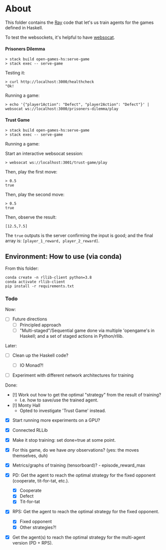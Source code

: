 # About


This folder contains the [Ray][ray] code that let's us train agents for the
games defined in Haskell.

[ray]: https://docs.ray.io/en/latest/



To test the websockets, it's helpful to have [websocat][websocat].

[websocat]: https://github.com/vi/websocat


#### Prisoners Dilemma

```
> stack build open-games-hs:serve-game
> stack exec -- serve-game
```

Testing it:

```
> curl http://localhost:3000/healthcheck
"Ok!
```

Running a game:

```
> echo '{"player1Action": "Defect", "player2Action": "Defect"}' | websocat ws://localhost:3000/prisoners-dilemma/play
```


#### Trust Game

```
> stack build open-games-hs:serve-game
> stack exec -- serve-game
```

Running a game:

Start an interactive websocat session:

```
> websocat ws://localhost:3001/trust-game/play
```

Then, play the first move:

```
> 0.5
true
```

Then, play the second move:

```
> 0.5
true
```

Then, observe the result:

```
[12.5,7.5]
```

The `true` outputs is the server confirming the input is good; and the final
array is: `[player_1_reward, player_2_reward]`.


## Environment: How to use (via conda)

From this folder:

```
conda create -n rllib-client python=3.8
conda activate rllib-client
pip install -r requirements.txt
```




### Todo

Now:

- [ ] Future directions
  - [ ] Principled approach
  - [ ] "Multi-staged"/Sequential game done via multiple 'opengame's in
         Haskell; and a set of staged actions in Python/rllib.

Later:

- [ ] Clean up the Haskell code?
  - [ ] IO Monad?!
- [ ] Experiment with different network architectures for training


Done:

- [!] Work out how to get the optimal "strategy" from the result of training?
  - I.e. how to save/use the trained agent.
- [!] Monty Hall
  - Opted to investigate 'Trust Game' instead.
- [x] Start running more experiments on a GPU?
- [x] Connected RLLib
- [x] Make it stop training: set done=true at some point.
- [x] For this game, do we have _any_ observations? (yes: the moves themselves, duh)
- [x] Metrics/graphs of training (tensorboard)?
      - episode_reward_max
- [x] PD: Get the agent to reach the optimal strategy for the fixed opponent (cooperate, tit-for-tat, etc.).
  - [x] Cooperate
  - [x] Defect
  - [x] Tit-for-tat
- [x] RPS: Get the agent to reach the optimal strategy for the fixed opponent.
  - [x] Fixed opponent
  - [x] Other strategies?!
- [x] Get the agent(s) to reach the optimal strategy for the multi-agent version (PD + RPS).

